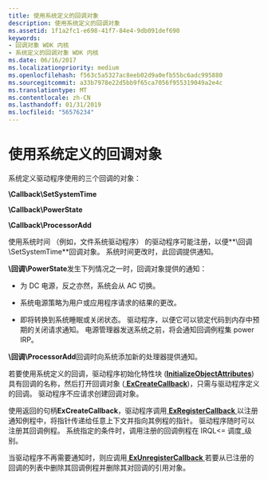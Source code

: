 ```yaml
---
title: 使用系统定义的回调对象
description: 使用系统定义的回调对象
ms.assetid: 1f1a2fc1-e698-41f7-84e4-9db091def690
keywords:
- 回调对象 WDK 内核
- 系统定义的回调对象 WDK 内核
ms.date: 06/16/2017
ms.localizationpriority: medium
ms.openlocfilehash: f563c5a5327ac8eeb02d9a0efb55bc6adc995880
ms.sourcegitcommit: a33b7978e22d5bb9f65ca7056f955319049a2e4c
ms.translationtype: MT
ms.contentlocale: zh-CN
ms.lasthandoff: 01/31/2019
ms.locfileid: "56576234"
---
```

# <a name="using-a-system-defined-callback-object"></a>使用系统定义的回调对象





系统定义驱动程序使用的三个回调的对象：

**\\Callback\\SetSystemTime**

**\\Callback\\PowerState**

**\\Callback\\ProcessorAdd**

使用系统时间 （例如，文件系统驱动程序） 的驱动程序可能注册，以便**\\回调\\SetSystemTime**回调对象。 系统时间更改时，此回调提供通知。

**\\回调\\PowerState**发生下列情况之一时，回调对象提供的通知：

-   为 DC 电源，反之亦然，系统会从 AC 切换。

-   系统电源策略为用户或应用程序请求的结果的更改。

-   即将转换到系统睡眠或关闭状态。 驱动程序，以便它可以锁定代码到内存中预期的关闭请求通知。 电源管理器发送系统之前，将会通知回调例程集 power IRP。

**\\回调\\ProcessorAdd**回调时向系统添加新的处理器提供通知。

若要使用系统定义的回调，驱动程序初始化特性块 ([**InitializeObjectAttributes**](https://msdn.microsoft.com/library/windows/hardware/ff547804)) 具有回调的名称，然后打开回调对象 ([ **ExCreateCallback**](https://msdn.microsoft.com/library/windows/hardware/ff544560))，只需与驱动程序定义的回调。 驱动程序不应请求创建回调对象。

使用返回的句柄**ExCreateCallback**，驱动程序调用[ **ExRegisterCallback** ](https://msdn.microsoft.com/library/windows/hardware/ff545534)以注册通知例程中，将指针传递给任意上下文并指向其例程的指针。 驱动程序随时可以注册其回调例程。 系统指定的条件时，调用注册的回调例程在 IRQL&lt;= 调度\_级别。

当驱动程序不再需要通知时，则应调用[ **ExUnregisterCallback** ](https://msdn.microsoft.com/library/windows/hardware/ff545649)若要从已注册的回调的列表中删除其回调例程并删除其对回调的引用对象。

 

 




